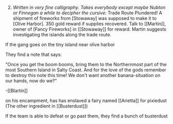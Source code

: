 2. *Written in very fine calligraphy. Takes everybody except maybe Nubton or Finnegan a while to decipher the cursive:*
	Trade Route Plundered! A shipment of fireworks from [Stowaway] was supposed to make it to [Olive Harbor]. 350 gold reward if supplies recovered. Talk to [[Martin]], owner of [Fancy Fireworks] in [[Stowaway]] for reward. Martin suggests investigating the islands along the trade route.

If the gang goes on the tiny island near olive harbor

They find a note that says:

"Once you get the boom booms, bring them to the Northernmost part of the most Southern Island in Salty Coast. And for the love of the gods remember to destroy this note this time! We don't want another banana-situation on our hands, now do we?"

-[[Blartin]]

on his encampment, has has enslaved a fairy named [[Arietta]] for pixiedust (The other ingredient in [[Busterdust]])

If the team is able to defeat or go past them, they find a bunch of busterdust